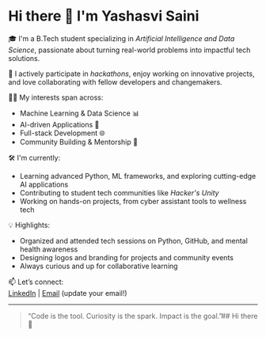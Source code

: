 # Hi there 👋 I'm Yashasvi Saini

🎓 I'm a B.Tech student specializing in *Artificial Intelligence and Data Science*, passionate about turning real-world problems into impactful tech solutions.

🚀 I actively participate in *hackathons*, enjoy working on innovative projects, and love collaborating with fellow developers and changemakers.

👨‍💻 My interests span across:
- Machine Learning & Data Science 📊
- AI-driven Applications 🤖
- Full-stack Development 🌐
- Community Building & Mentorship 👥

🛠 I'm currently:
- Learning advanced Python, ML frameworks, and exploring cutting-edge AI applications
- Contributing to student tech communities like *Hacker's Unity*
- Working on hands-on projects, from cyber assistant tools to wellness tech

💡 Highlights:
- Organized and attended tech sessions on Python, GitHub, and mental health awareness
- Designing logos and branding for projects and community events
- Always curious and up for collaborative learning

📫 Let’s connect:  
[LinkedIn](https://www.linkedin.com/in/yashasvi-saini) | [Email](mailto:your-email@example.com) (update your email!)

---

> “Code is the tool. Curiosity is the spark. Impact is the goal.”## Hi there 👋

<!--
**yashasvi202006/yashasvi202006** is a ✨ _special_ ✨ repository because its `README.md` (this file) appears on your GitHub profile.

Here are some ideas to get you started:

- 🔭 I’m currently working on ...
- 🌱 I’m currently learning ...
- 👯 I’m looking to collaborate on ...
- 🤔 I’m looking for help with ...
- 💬 Ask me about ...
- 📫 How to reach me: ...
- 😄 Pronouns: ...
- ⚡ Fun fact: ...
-->
